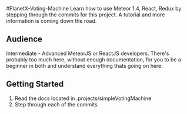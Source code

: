 #PlanetX-Voting-Machine
Learn how to use Meteor 1.4, React, Redux by stepping through the commits for this project. A tutorial and more information is coming down the road.

## Audience
Intermediate - Advanced MeteorJS or ReactJS developers. There's probably too much here, without enough documentation, for you to be a beginner in both and understand everything thats going on here.

## Getting Started
1. Read the docs located in .projects/simpleVotingMachine
1. Step through each of the commits
